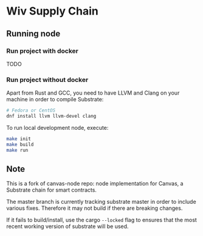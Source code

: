 # Wiv Supply Chain

## Running node

### Run project with docker

TODO

### Run project without docker

Apart from Rust and GCC, you need to have LLVM and Clang on your machine in order to compile Substrate:

```bash
# Fedora or CentOS
dnf install llvm llvm-devel clang
```

To run local development node, execute:

```bash
make init
make build
make run
```

## Note

This is a fork of canvas-node repo: node implementation for Canvas, a Substrate chain for smart contracts.

The master branch is currently tracking substrate master in order to include various fixes. Therefore it may not
 build if there are breaking changes.

If it fails to build/install, use the cargo `--locked` flag to ensures that the most recent working version of
 substrate will be used.
